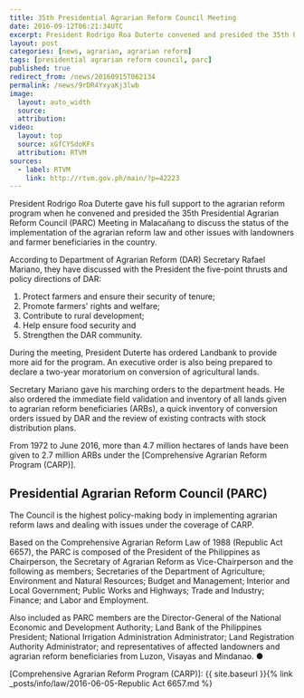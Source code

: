 ```yaml
---
title: 35th Presidential Agrarian Reform Council Meeting
date: 2016-09-12T06:21:34UTC
excerpt: President Rodrigo Roa Duterte convened and presided the 35th Presidential Agrarian Reform Council Meeting in Malacañang on 12 September 2016 to discuss the status of the implementation of the agrarian reform law and other issues.
layout: post
categories: [news, agrarian, agrarian reform]
tags: [presidential agrarian reform council, parc]
published: true
redirect_from: /news/20160915T062134
permalink: /news/9rDR4YxyaKj3lwb
image:
  layout: auto_width
  source: 
  attribution: 
video:
  layout: top
  source: xGfCYSdoKFs
  attribution: RTVM
sources:
  - label: RTVM
    link: http://rtvm.gov.ph/main/?p=42223
---
```


President Rodrigo Roa Duterte gave his full support to the agrarian reform program when he convened and presided the 35th Presidential Agrarian Reform Council (PARC) Meeting in Malacañang to discuss the status of the implementation of the agrarian reform law and other issues with landowners and farmer beneficiaries in the country.

According to Department of Agrarian Reform (DAR) Secretary Rafael Mariano, they have discussed with the President the five-point thrusts and policy directions of DAR:

1. Protect farmers and ensure their security of tenure;
2. Promote farmers' rights and welfare;
3. Contribute to rural development;
4. Help ensure food security and
5. Strengthen the DAR community.

During the meeting, President Duterte has ordered Landbank to provide more aid for the program.
An executive order is also being prepared to declare a two-year moratorium on conversion of agricultural lands.

Secretary Mariano gave his marching orders to the department heads.
He also ordered the immediate field validation and inventory of all lands given to agrarian reform beneficiaries (ARBs), a quick inventory of conversion orders issued by DAR and the review of existing contracts with stock distribution plans.

From 1972 to June 2016, more than 4.7 million hectares of lands have been given to 2.7 million ARBs under the [Comprehensive Agrarian Reform Program (CARP)].

## Presidential Agrarian Reform Council (PARC)

The Council is the highest policy-making body in implementing agrarian reform laws and dealing with issues under the coverage of CARP.

Based on the Comprehensive Agrarian Reform Law of 1988 (Republic Act 6657), the PARC is composed of the President of the Philippines as Chairperson, the Secretary of Agrarian Reform as Vice-Chairperson and the following as members; Secretaries of the Department of Agriculture; Environment and Natural Resources; Budget and Management; Interior and Local Government; Public Works and Highways; Trade and Industry; Finance; and Labor and Employment.

Also included as PARC members are the Director-General of the National Economic and Development Authority; Land Bank of the Philippines President; National Irrigation Administration Administrator; Land Registration Authority Administrator; and representatives of affected landowners and agrarian reform beneficiaries from Luzon, Visayas and Mindanao.
&#x25cf;

[Comprehensive Agrarian Reform Program (CARP)]: {{ site.baseurl }}{% link _posts/info/law/2016-06-05-Republic Act 6657.md %}

